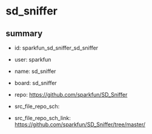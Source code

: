 # sd_sniffer
 
## summary 
* id: sparkfun_sd_sniffer_sd_sniffer
* user: sparkfun
* name: sd_sniffer
* board: sd_sniffer
* repo: https://github.com/sparkfun/SD_Sniffer



* src_file_repo_sch: 
* src_file_repo_sch_link: https://github.com/sparkfun/SD_Sniffer/tree/master/




